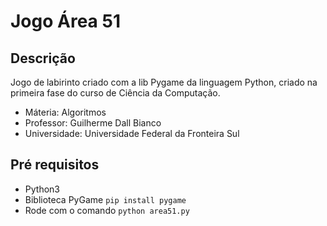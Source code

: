 # Jogo Área 51

## Descrição

Jogo de labirinto criado com a lib Pygame da linguagem Python,
criado na primeira fase do curso de Ciência da Computação.

* Máteria: Algoritmos
* Professor: Guilherme Dall Bianco
* Universidade: Universidade Federal da Fronteira Sul

## Pré requisitos

* Python3
* Biblioteca PyGame `pip install pygame`
* Rode com o comando `python area51.py`
